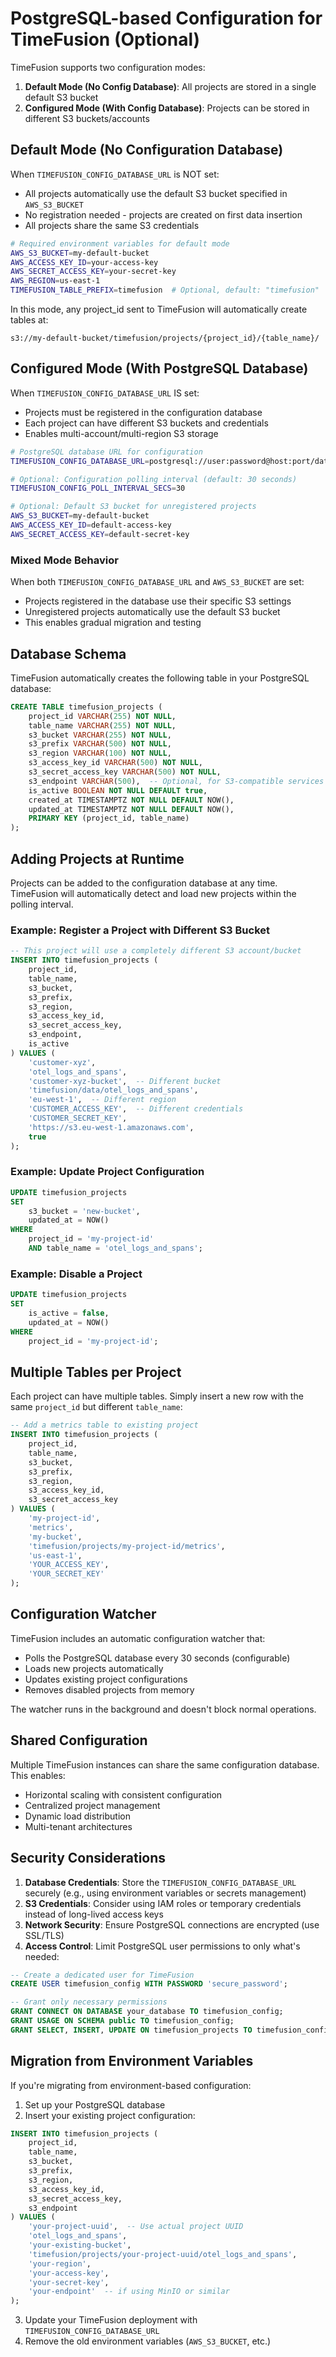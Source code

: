 # PostgreSQL-based Configuration for TimeFusion (Optional)

TimeFusion supports two configuration modes:

1. **Default Mode (No Config Database)**: All projects are stored in a single default S3 bucket
2. **Configured Mode (With Config Database)**: Projects can be stored in different S3 buckets/accounts

## Default Mode (No Configuration Database)

When `TIMEFUSION_CONFIG_DATABASE_URL` is NOT set:
- All projects automatically use the default S3 bucket specified in `AWS_S3_BUCKET`
- No registration needed - projects are created on first data insertion
- All projects share the same S3 credentials

```bash
# Required environment variables for default mode
AWS_S3_BUCKET=my-default-bucket
AWS_ACCESS_KEY_ID=your-access-key
AWS_SECRET_ACCESS_KEY=your-secret-key
AWS_REGION=us-east-1
TIMEFUSION_TABLE_PREFIX=timefusion  # Optional, default: "timefusion"
```

In this mode, any project_id sent to TimeFusion will automatically create tables at:
```
s3://my-default-bucket/timefusion/projects/{project_id}/{table_name}/
```

## Configured Mode (With PostgreSQL Database)

When `TIMEFUSION_CONFIG_DATABASE_URL` IS set:
- Projects must be registered in the configuration database
- Each project can have different S3 buckets and credentials
- Enables multi-account/multi-region S3 storage

```bash
# PostgreSQL database URL for configuration
TIMEFUSION_CONFIG_DATABASE_URL=postgresql://user:password@host:port/database

# Optional: Configuration polling interval (default: 30 seconds)
TIMEFUSION_CONFIG_POLL_INTERVAL_SECS=30

# Optional: Default S3 bucket for unregistered projects
AWS_S3_BUCKET=my-default-bucket
AWS_ACCESS_KEY_ID=default-access-key
AWS_SECRET_ACCESS_KEY=default-secret-key
```

### Mixed Mode Behavior

When both `TIMEFUSION_CONFIG_DATABASE_URL` and `AWS_S3_BUCKET` are set:
- Projects registered in the database use their specific S3 settings
- Unregistered projects automatically use the default S3 bucket
- This enables gradual migration and testing

## Database Schema

TimeFusion automatically creates the following table in your PostgreSQL database:

```sql
CREATE TABLE timefusion_projects (
    project_id VARCHAR(255) NOT NULL,
    table_name VARCHAR(255) NOT NULL,
    s3_bucket VARCHAR(255) NOT NULL,
    s3_prefix VARCHAR(500) NOT NULL,
    s3_region VARCHAR(100) NOT NULL,
    s3_access_key_id VARCHAR(500) NOT NULL,
    s3_secret_access_key VARCHAR(500) NOT NULL,
    s3_endpoint VARCHAR(500),  -- Optional, for S3-compatible services
    is_active BOOLEAN NOT NULL DEFAULT true,
    created_at TIMESTAMPTZ NOT NULL DEFAULT NOW(),
    updated_at TIMESTAMPTZ NOT NULL DEFAULT NOW(),
    PRIMARY KEY (project_id, table_name)
);
```

## Adding Projects at Runtime

Projects can be added to the configuration database at any time. TimeFusion will automatically detect and load new projects within the polling interval.

### Example: Register a Project with Different S3 Bucket

```sql
-- This project will use a completely different S3 account/bucket
INSERT INTO timefusion_projects (
    project_id,
    table_name,
    s3_bucket,
    s3_prefix,
    s3_region,
    s3_access_key_id,
    s3_secret_access_key,
    s3_endpoint,
    is_active
) VALUES (
    'customer-xyz',
    'otel_logs_and_spans',
    'customer-xyz-bucket',  -- Different bucket
    'timefusion/data/otel_logs_and_spans',
    'eu-west-1',  -- Different region
    'CUSTOMER_ACCESS_KEY',  -- Different credentials
    'CUSTOMER_SECRET_KEY',
    'https://s3.eu-west-1.amazonaws.com',
    true
);
```

### Example: Update Project Configuration

```sql
UPDATE timefusion_projects 
SET 
    s3_bucket = 'new-bucket',
    updated_at = NOW()
WHERE 
    project_id = 'my-project-id' 
    AND table_name = 'otel_logs_and_spans';
```

### Example: Disable a Project

```sql
UPDATE timefusion_projects 
SET 
    is_active = false,
    updated_at = NOW()
WHERE 
    project_id = 'my-project-id';
```

## Multiple Tables per Project

Each project can have multiple tables. Simply insert a new row with the same `project_id` but different `table_name`:

```sql
-- Add a metrics table to existing project
INSERT INTO timefusion_projects (
    project_id,
    table_name,
    s3_bucket,
    s3_prefix,
    s3_region,
    s3_access_key_id,
    s3_secret_access_key
) VALUES (
    'my-project-id',
    'metrics',
    'my-bucket',
    'timefusion/projects/my-project-id/metrics',
    'us-east-1',
    'YOUR_ACCESS_KEY',
    'YOUR_SECRET_KEY'
);
```

## Configuration Watcher

TimeFusion includes an automatic configuration watcher that:
- Polls the PostgreSQL database every 30 seconds (configurable)
- Loads new projects automatically
- Updates existing project configurations
- Removes disabled projects from memory

The watcher runs in the background and doesn't block normal operations.

## Shared Configuration

Multiple TimeFusion instances can share the same configuration database. This enables:
- Horizontal scaling with consistent configuration
- Centralized project management
- Dynamic load distribution
- Multi-tenant architectures

## Security Considerations

1. **Database Credentials**: Store the `TIMEFUSION_CONFIG_DATABASE_URL` securely (e.g., using environment variables or secrets management)
2. **S3 Credentials**: Consider using IAM roles or temporary credentials instead of long-lived access keys
3. **Network Security**: Ensure PostgreSQL connections are encrypted (use SSL/TLS)
4. **Access Control**: Limit PostgreSQL user permissions to only what's needed:

```sql
-- Create a dedicated user for TimeFusion
CREATE USER timefusion_config WITH PASSWORD 'secure_password';

-- Grant only necessary permissions
GRANT CONNECT ON DATABASE your_database TO timefusion_config;
GRANT USAGE ON SCHEMA public TO timefusion_config;
GRANT SELECT, INSERT, UPDATE ON timefusion_projects TO timefusion_config;
```

## Migration from Environment Variables

If you're migrating from environment-based configuration:

1. Set up your PostgreSQL database
2. Insert your existing project configuration:

```sql
INSERT INTO timefusion_projects (
    project_id,
    table_name,
    s3_bucket,
    s3_prefix,
    s3_region,
    s3_access_key_id,
    s3_secret_access_key,
    s3_endpoint
) VALUES (
    'your-project-uuid',  -- Use actual project UUID
    'otel_logs_and_spans',
    'your-existing-bucket',
    'timefusion/projects/your-project-uuid/otel_logs_and_spans',
    'your-region',
    'your-access-key',
    'your-secret-key',
    'your-endpoint'  -- if using MinIO or similar
);
```

3. Update your TimeFusion deployment with `TIMEFUSION_CONFIG_DATABASE_URL`
4. Remove the old environment variables (`AWS_S3_BUCKET`, etc.)